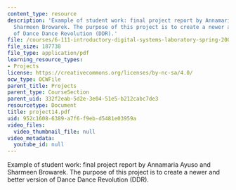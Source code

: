 ```yaml
---
content_type: resource
description: 'Example of student work: final project report by Annamaria Ayuso and
  Sharmeen Browarek. The purpose of this project is to create a newer and better version
  of Dance Dance Revolution (DDR).'
file: /courses/6-111-introductory-digital-systems-laboratory-spring-2006/952c16086389a7f6f9ebd5481e03959a_project14.pdf
file_size: 187738
file_type: application/pdf
learning_resource_types:
- Projects
license: https://creativecommons.org/licenses/by-nc-sa/4.0/
ocw_type: OCWFile
parent_title: Projects
parent_type: CourseSection
parent_uid: 332f2eab-5d2e-3e04-51e5-b212cabc7de3
resourcetype: Document
title: project14.pdf
uid: 952c1608-6389-a7f6-f9eb-d5481e03959a
video_files:
  video_thumbnail_file: null
video_metadata:
  youtube_id: null
---
```

Example of student work: final project report by Annamaria Ayuso and Sharmeen Browarek. The purpose of this project is to create a newer and better version of Dance Dance Revolution (DDR).